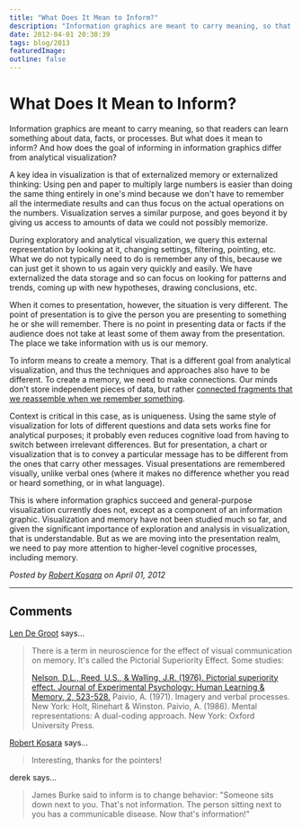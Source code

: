 ```yaml
---
title: "What Does It Mean to Inform?"
description: "Information graphics are meant to carry meaning, so that readers can learn something about data, facts, or processes. But what does it mean to inform? And how does the goal of informing in information graphics differ from analytical visualization?"
date: 2012-04-01 20:30:39
tags: blog/2013
featuredImage: 
outline: false
---
```


# What Does It Mean to Inform?

Information graphics are meant to carry meaning, so that readers can learn something about data, facts, or processes. But what does it mean to inform? And how does the goal of informing in information graphics differ from analytical visualization?

A key idea in visualization is that of externalized memory or externalized thinking: Using pen and paper to multiply large numbers is easier than doing the same thing entirely in one's mind because we don't have to remember all the intermediate results and can thus focus on the actual operations on the numbers. Visualization serves a similar purpose, and goes beyond it by giving us access to amounts of data we could not possibly memorize.

During exploratory and analytical visualization, we query this external representation by looking at it, changing settings, filtering, pointing, etc. What we do not typically need to do is remember any of this, because we can just get it shown to us again very quickly and easily. We have externalized the data storage and so can focus on looking for patterns and trends, coming up with new hypotheses, drawing conclusions, etc.

When it comes to presentation, however, the situation is very different. The point of presentation is to give the person you are presenting to something he or she will remember. There is no point in presenting data or facts if the audience does not take at least some of them away from the presentation. The place we take information with us is our memory.

To inform means to create a memory. That is a different goal from analytical visualization, and thus the techniques and approaches also have to be different. To create a memory, we need to make connections. Our minds don't store independent pieces of data, but rather <a title="Want to Make A Chart Memorable? Add Junk" href="/blog/2011/want-to-make-chart-memorable-add-junk">connected fragments that we reassemble when we remember something</a>.

Context is critical in this case, as is uniqueness. Using the same style of visualization for lots of different questions and data sets works fine for analytical purposes; it probably even reduces cognitive load from having to switch between irrelevant differences. But for presentation, a chart or visualization that is to convey a particular message has to be different from the ones that carry other messages. Visual presentations are remembered visually, unlike verbal ones (where it makes no difference whether you read or heard something, or in what language).

This is where information graphics succeed and general-purpose visualization currently does not, except as a component of an information graphic. Visualization and memory have not been studied much so far, and given the significant importance of exploration and analysis in visualization, that is understandable. But as we are moving into the presentation realm, we need to pay more attention to higher-level cognitive processes, including memory.


_Posted by <a href="/about">Robert Kosara</a> on April 01, 2012_


<aside class="comments">

---
## Comments

<a href="http://lendegroot.com" rel="nofollow noopener" target="_blank">Len De Groot</a> says…
>	There is a term in neuroscience for the effect of visual communication on memory. It's called the Pictorial Superiority Effect. Some studies:
>	
>	<a href="http://www.ncbi.nlm.nih.gov/pubmed/1003125" rel="nofollow">Nelson, D.L., Reed, U.S., &amp; Walling, J.R. (1976). Pictorial superiority effect. Journal of Experimental Psychology: Human Learning &amp; Memory, 2, 523-528.</a>
>	Paivio, A. (1971). Imagery and verbal processes. New York: Holt, Rinehart &amp; Winston.
>	Paivio, A. (1986). Mental representations: A dual-coding approach. New York: Oxford University Press.

<a href="/about" rel="nofollow noopener" target="_blank">Robert Kosara</a> says…
>	Interesting, thanks for the pointers!

derek says…
>	James Burke said to inform is to change behavior: "Someone sits down next to you. That's not information. The person sitting next to you has a communicable disease. Now that's information!"

</aside>

